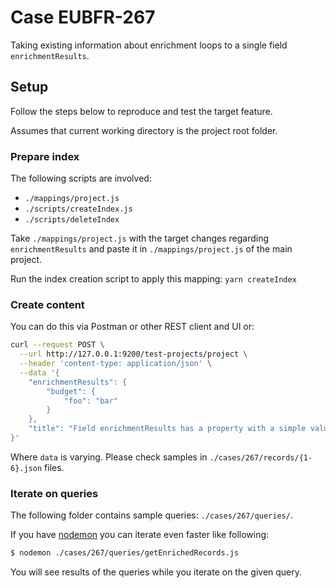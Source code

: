# Case EUBFR-267

Taking existing information about enrichment loops to a single field `enrichmentResults`.

## Setup

Follow the steps below to reproduce and test the target feature.

Assumes that current working directory is the project root folder.

### Prepare index

The following scripts are involved:

- `./mappings/project.js`
- `./scripts/createIndex.js`
- `./scripts/deleteIndex`

Take `./mappings/project.js` with the target changes regarding `enrichmentResults` and paste it in `./mappings/project.js` of the main project.

Run the index creation script to apply this mapping: `yarn createIndex`

### Create content

You can do this via Postman or other REST client and UI or:

```sh
curl --request POST \
  --url http://127.0.0.1:9200/test-projects/project \
  --header 'content-type: application/json' \
  --data '{
	"enrichmentResults": {
		"budget": {
			"foo": "bar"
		}
	},
	"title": "Field enrichmentResults has a property with a simple value"
}'
```

Where `data` is varying. Please check samples in `./cases/267/records/{1-6}.json` files.

### Iterate on queries

The following folder contains sample queries: `./cases/267/queries/`.

If you have [nodemon](https://nodemon.io/) you can iterate even faster like following:

```sh
$ nodemon ./cases/267/queries/getEnrichedRecords.js
```

You will see results of the queries while you iterate on the given query.
